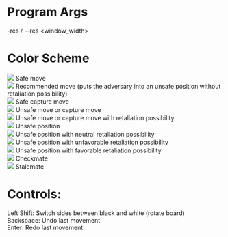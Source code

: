 # Program Args
-res / --res <window_width>

# Color Scheme
![](https://placehold.co/16x16/0000ff/0000ff.png) Safe move  
![](https://placehold.co/16x16/00ffff/00ffff.png) Recommended move (puts the adversary into an unsafe position without retaliation possibility)  
![](https://placehold.co/16x16/00ff00/00ff00.png) Safe capture move  
![](https://placehold.co/16x16/ff0000/ff0000.png) Unsafe move or capture move  
![](https://placehold.co/16x16/ff00ff/ff00ff.png) Unsafe move or capture move with retaliation possibility  
![](https://placehold.co/16x16/ff5600/ff5600.png) Unsafe position   
![](https://placehold.co/16x16/ffff00/ffff00.png) Unsafe position with neutral retaliation possibility  
![](https://placehold.co/16x16/ffab00/ffab00.png) Unsafe position with unfavorable retaliation possibility  
![](https://placehold.co/16x16/abff00/abff00.png) Unsafe position with favorable retaliation possibility  
![](https://placehold.co/16x16/ffffff/ffffff.png) Checkmate  
![](https://placehold.co/16x16/000000/000000.png) Stalemate  

# Controls:
Left Shift: Switch sides between black and white (rotate board)  
Backspace: Undo last movement  
Enter: Redo last movement  
